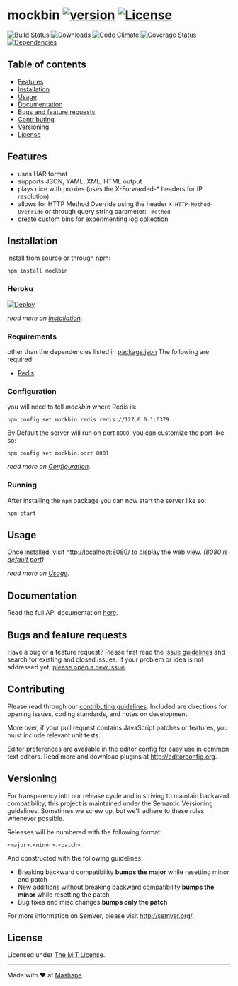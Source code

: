 # mockbin [![version][npm-version]][npm-url] [![License][npm-license]][license-url]

[![Build Status][travis-image]][travis-url]
[![Downloads][npm-downloads]][npm-url]
[![Code Climate][codeclimate-quality]][codeclimate-url]
[![Coverage Status][codeclimate-coverage]][codeclimate-url]
[![Dependencies][david-image]][david-url]


## Table of contents
- [Features](#features) 
- [Installation](#installation) 
- [Usage](#usage) 
- [Documentation](#documentation) 
- [Bugs and feature requests](#bugs-and-feature-requests)
- [Contributing](#contributing)
- [Versioning](#versioning)
- [License](#license)

## Features

- uses HAR format
- supports JSON, YAML, XML, HTML output
- plays nice with proxies (uses the X-Forwarded-* headers for IP resolution)
- allows for HTTP Method Override using the header `X-HTTP-Method-Override` or through query string parameter: `_method`
- create custom bins for experimenting log collection

## Installation

install from source or through [npm](https://www.npmjs.com/):

```shell
npm install mockbin
```

### Heroku

[![Deploy][docker-image]][docker-url]

*read more on [Installation](docs/install.md)*.


### Requirements

other than the dependencies listed in [package.json](package.json) The following are required:

- [Redis](http://redis.io/)

### Configuration

you will need to tell *mockbin* where Redis is:

```shell
npm config set mockbin:redis redis://127.0.0.1:6379
```

By Default the server will run on port `8080`, you can customize the port like so: 

```shell
npm config set mockbin:port 8001
```

*read more on [Configuration](docs/config.md)*.

### Running

After installing the `npm` package you can now start the server like so:

```shell
npm start
```

## Usage

Once installed, visit [http://localhost:8080/](http://localhost:8080/) to display the web view. *(8080 is [default port](/docs/config.md#port))*

*read more on [Usage](docs/usage.md)*.

## Documentation

Read the full API documentation [here](docs/api.md).

## Bugs and feature requests

Have a bug or a feature request? Please first read the [issue guidelines](CONTRIBUTING.md#using-the-issue-tracker) and search for existing and closed issues. If your problem or idea is not addressed yet, [please open a new issue](/issues).

## Contributing

Please read through our [contributing guidelines](CONTRIBUTING.md). Included are directions for opening issues, coding standards, and notes on development.

More over, if your pull request contains JavaScript patches or features, you must include relevant unit tests.

Editor preferences are available in the [editor config](.editorconfig) for easy use in common text editors. Read more and download plugins at <http://editorconfig.org>.

## Versioning

For transparency into our release cycle and in striving to maintain backward compatibility, this project is maintained under the Semantic Versioning guidelines. Sometimes we screw up, but we'll adhere to these rules whenever possible.

Releases will be numbered with the following format:

`<major>.<minor>.<patch>`

And constructed with the following guidelines:

- Breaking backward compatibility **bumps the major** while resetting minor and patch
- New additions without breaking backward compatibility **bumps the minor** while resetting the patch
- Bug fixes and misc changes **bumps only the patch**

For more information on SemVer, please visit <http://semver.org/>.

## License

Licensed under [The MIT License](LICENSE).

----

Made with &#9829; at [Mashape](https://www.mashape.com/)

[license-url]: https://github.com/ahmadnassri/mockbin/blob/master/LICENSE

[travis-url]: https://travis-ci.org/ahmadnassri/mockbin
[travis-image]: https://img.shields.io/travis/ahmadnassri/mockbin.svg?style=flat-square

[npm-url]: https://www.npmjs.com/package/mockbin
[npm-license]: https://img.shields.io/npm/l/mockbin.svg?style=flat-square
[npm-version]: https://img.shields.io/npm/v/mockbin.svg?style=flat-square
[npm-downloads]: https://img.shields.io/npm/dm/mockbin.svg?style=flat-square

[codeclimate-url]: https://codeclimate.com/github/ahmadnassri/mockbin
[codeclimate-quality]: https://img.shields.io/codeclimate/github/ahmadnassri/mockbin.svg?style=flat-square
[codeclimate-coverage]: https://img.shields.io/codeclimate/coverage/github/ahmadnassri/mockbin.svg?style=flat-square

[david-url]: https://david-dm.org/ahmadnassri/mockbin
[david-image]: https://img.shields.io/david/ahmadnassri/mockbin.svg?style=flat-square

[docker-image]: https://www.herokucdn.com/deploy/button.svg
[docker-url]: https://heroku.com/deploy?template=https://github.com/ahmadnassri/mockbin
